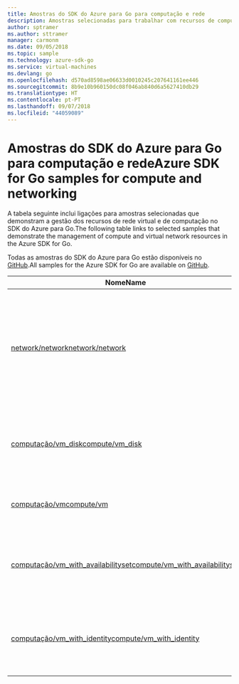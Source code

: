 ```yaml
---
title: Amostras do SDK do Azure para Go para computação e rede
description: Amostras selecionadas para trabalhar com recursos de computação, como VMs e redes virtuais, a partir do SDK do Azure para Go.
author: sptramer
ms.author: sttramer
manager: carmonm
ms.date: 09/05/2018
ms.topic: sample
ms.technology: azure-sdk-go
ms.service: virtual-machines
ms.devlang: go
ms.openlocfilehash: d570ad8598ae06633d0010245c207641161ee446
ms.sourcegitcommit: 8b9e10b960150dc08f046ab840d6a5627410db29
ms.translationtype: HT
ms.contentlocale: pt-PT
ms.lasthandoff: 09/07/2018
ms.locfileid: "44059089"
---
```

# <a name="azure-sdk-for-go-samples-for-compute-and-networking"></a><span data-ttu-id="99692-103">Amostras do SDK do Azure para Go para computação e rede</span><span class="sxs-lookup"><span data-stu-id="99692-103">Azure SDK for Go samples for compute and networking</span></span>

<span data-ttu-id="99692-104">A tabela seguinte inclui ligações para amostras selecionadas que demonstram a gestão dos recursos de rede virtual e de computação no SDK do Azure para Go.</span><span class="sxs-lookup"><span data-stu-id="99692-104">The following table links to selected samples that demonstrate the management of compute and virtual network resources in the Azure SDK for Go.</span></span>

<span data-ttu-id="99692-105">Todas as amostras do SDK do Azure para Go estão disponíveis no [GitHub](https://github.com/Azure-Samples/azure-sdk-for-go-samples).</span><span class="sxs-lookup"><span data-stu-id="99692-105">All samples for the Azure SDK for Go are available on [GitHub](https://github.com/Azure-Samples/azure-sdk-for-go-samples).</span></span>

| <span data-ttu-id="99692-106">Nome</span><span class="sxs-lookup"><span data-stu-id="99692-106">Name</span></span> | <span data-ttu-id="99692-107">Descrição</span><span class="sxs-lookup"><span data-stu-id="99692-107">Description</span></span> |
|------|-------------|
| [<span data-ttu-id="99692-108">network/network</span><span class="sxs-lookup"><span data-stu-id="99692-108">network/network</span></span>](https://github.com/Azure-Samples/azure-sdk-for-go-samples/blob/master/network/network.go) | <span data-ttu-id="99692-109">Crie, atualize, elimine e consulte recursos de rede, incluindo redes virtuais, sub-redes e grupos de segurança de rede.</span><span class="sxs-lookup"><span data-stu-id="99692-109">Create, update, delete, and query network resources including virtual networks, subnets, and network security groups.</span></span> |
| [<span data-ttu-id="99692-110">computação/vm_disk</span><span class="sxs-lookup"><span data-stu-id="99692-110">compute/vm_disk</span></span>](https://github.com/Azure-Samples/azure-sdk-for-go-samples/blob/master/compute/vm_disk.go) | <span data-ttu-id="99692-111">Criar, anexar, desanexar, atualizar e encriptar discos de dados para uma VM.</span><span class="sxs-lookup"><span data-stu-id="99692-111">Create, attach, detach, update, and encrypt data disks for a VM.</span></span> |
| [<span data-ttu-id="99692-112">computação/vm</span><span class="sxs-lookup"><span data-stu-id="99692-112">compute/vm</span></span>](https://github.com/Azure-Samples/azure-sdk-for-go-samples/blob/master/compute/vm.go) | <span data-ttu-id="99692-113">Criar, atualizar, desativar e gerir VMs.</span><span class="sxs-lookup"><span data-stu-id="99692-113">Create, update, deactivate, and manage VMs.</span></span> |
| [<span data-ttu-id="99692-114">computação/vm_with_availabilityset</span><span class="sxs-lookup"><span data-stu-id="99692-114">compute/vm_with_availabilityset</span></span>](https://github.com/Azure-Samples/azure-sdk-for-go-samples/blob/master/compute/vm_with_availabilityset.go) | <span data-ttu-id="99692-115">Criar conjuntos de disponibilidade e balanceadores de carga para as VMs.</span><span class="sxs-lookup"><span data-stu-id="99692-115">Create availability sets and load balancers for VMs.</span></span> |
| [<span data-ttu-id="99692-116">computação/vm_with_identity</span><span class="sxs-lookup"><span data-stu-id="99692-116">compute/vm_with_identity</span></span>](https://github.com/Azure-Samples/azure-sdk-for-go-samples/blob/master/compute/vm_with_identity.go) | <span data-ttu-id="99692-117">Criar e gerir Identidades de Serviço Geridas (MSIs) para as VMs.</span><span class="sxs-lookup"><span data-stu-id="99692-117">Create and manage Managed Service Identities (MSIs) for VMs.</span></span> |
